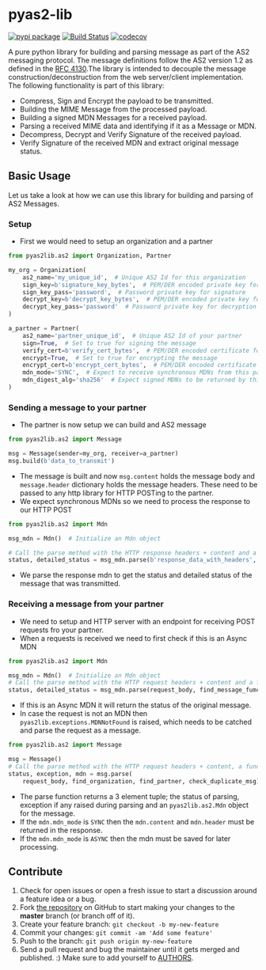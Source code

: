 # pyas2-lib

[![pypi package](https://img.shields.io/pypi/v/pyas2lib.svg)](https://pypi.python.org/pypi/pyas2lib/)
[![Build Status](https://travis-ci.org/abhishek-ram/pyas2-lib.svg?branch=master)](https://travis-ci.org/abhishek-ram/pyas2-lib) 
[![codecov](https://codecov.io/gh/abhishek-ram/pyas2-lib/branch/master/graph/badge.svg)](https://codecov.io/gh/abhishek-ram/pyas2-lib)

A pure python library for building and parsing message as part of the AS2 messaging protocol. The message definitions follow the AS2 version 1.2 as defined in the [RFC 4130][1].The library is intended to decouple the message construction/deconstruction from the web server/client implementation. The following functionality is part of this library:
   
* Compress, Sign and Encrypt the payload to be transmitted.
* Building the MIME Message from the processed payload.
* Building a signed MDN Messages for a received payload.
* Parsing a received MIME data and identifying if it as a Message or MDN. 
* Decompress, Decrypt and Verify Signature of the received payload.
* Verify Signature of the received MDN and extract original message status. 


## Basic Usage

Let us take a look at how we can use this library for building and parsing of AS2 Messages. 

### Setup

* First we would need to setup an organization and a partner
```python
from pyas2lib.as2 import Organization, Partner

my_org = Organization(
    as2_name='my_unique_id',  # Unique AS2 Id for this organization
    sign_key=b'signature_key_bytes',  # PEM/DER encoded private key for signature
    sign_key_pass='password',  # Password private key for signature
    decrypt_key=b'decrypt_key_bytes',  # PEM/DER encoded private key for decryption
    decrypt_key_pass='password'  # Password private key for decryption
)

a_partner = Partner(
    as2_name='partner_unique_id',  # Unique AS2 Id of your partner
    sign=True,  # Set to true for signing the message
    verify_cert=b'verify_cert_bytes',  # PEM/DER encoded certificate for verifying partner signatures
    encrypt=True,  # Set to true for encrypting the message
    encrypt_cert=b'encrypt_cert_bytes',  # PEM/DER encoded certificate for encrypting messages
    mdn_mode='SYNC',  # Expect to receive synchronous MDNs from this partner
    mdn_digest_alg='sha256'  # Expect signed MDNs to be returned by this partner
)

``` 

### Sending a message to your partner

* The partner is now setup we can build and AS2 message
```python
from pyas2lib.as2 import Message

msg = Message(sender=my_org, receiver=a_partner)
msg.build(b'data_to_transmit')

```
* The message is built and now `msg.content` holds the message body and `message.header` dictionary holds the message headers. These need to be passed to any http library for HTTP POSTing to the partner.
* We expect synchronous MDNs so we need to process the response to our HTTP POST
```python
from pyas2lib.as2 import Mdn

msg_mdn = Mdn()  # Initialize an Mdn object

# Call the parse method with the HTTP response headers + content and a function that returns the related `pyas2lib.as2.Messsage` object.
status, detailed_status = msg_mdn.parse(b'response_data_with_headers', find_message_func)
```
* We parse the response mdn to get the status and detailed status of the message that was transmitted.

### Receiving a message from your partner

* We need to setup and HTTP server with an endpoint for receiving POST requests fro your partner.
* When a requests is received we need to first check if this is an Async MDN
```python
from pyas2lib.as2 import Mdn

msg_mdn = Mdn()  # Initialize an Mdn object
# Call the parse method with the HTTP request headers + content and a function the returns the related `pyas2lib.as2.Messsage` object.
status, detailed_status = msg_mdn.parse(request_body, find_message_fumc)
```
* If this is an Async MDN it will return the status of the original message.
* In case the request is not an MDN then `pyas2lib.exceptions.MDNNotFound` is raised, which needs to be catched and parse the request as a message.
```python
from pyas2lib.as2 import Message

msg = Message()
# Call the parse method with the HTTP request headers + content, a function to return the the related `pyas2lib.as2.Organization` object, a function to return the `pyas2lib.as2.Partner` object and a function to check for duplicates.
status, exception, mdn = msg.parse(
    request_body, find_organization, find_partner, check_duplicate_msg)
```
* The parse function returns a 3 element tuple; the status of parsing, exception if any raised during parsing and an `pyas2lib.as2.Mdn` object for the message.
* If the `mdn.mdn_mode` is `SYNC` then the `mdn.content` and `mdn.header` must be returned in the response.
* If the `mdn.mdn_mode` is `ASYNC` then the mdn must be saved for later processing.  

## Contribute

1. Check for open issues or open a fresh issue to start a discussion around a feature idea or a bug.
1. Fork [the repository][2] on GitHub to start making your changes to the **master** branch (or branch off of it).
1. Create your feature branch: `git checkout -b my-new-feature`
1. Commit your changes: `git commit -am 'Add some feature'`
1. Push to the branch: `git push origin my-new-feature`
1. Send a pull request and bug the maintainer until it gets merged and published. :) Make sure to add yourself to [AUTHORS][3].

[1]: https://www.ietf.org/rfc/rfc4130.txt
[2]: https://github.com/abhishek-ram/pyas2-lib
[3]: https://github.com/abhishek-ram/pyas2-lib/blob/master/AUTHORS.md